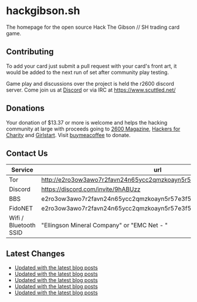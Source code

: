 # hackgibson.sh
The homepage for the open source Hack The Gibson // SH trading card game.


## Contributing

To add your card just submit a pull request with your card's front art, it would be added to the next run of set after community play testing.

Game play and discussions over the project is held the r2600 discord server. Come join us at [Discord](https://discord.com/invite/9hABUzz) or via IRC at https://www.scuttled.net/


## Donations

Your donation of $13.37 or more is welcome and helps the hacking community at large with proceeds going to [2600 Magazine](https://2600.com/), [Hackers for Charity](https://hackersforcharity.org) and [Girlstart](https://girlstart.org).  Visit [buymeacoffee](https://www.buymeacoffee.com/hackgibson.sh) to donate.


## Contact Us

Service | url
-|-
Tor | http://e2ro3ow3awo7r2favn24n65ycc2qmzkoayn5r57e3f56nvjwdcgg32ad.onion
Discord | https://discord.com/invite/9hABUzz
BBS | e2ro3ow3awo7r2favn24n65ycc2qmzkoayn5r57e3f56nvjwdcgg32ad.onion:23
FidoNET | e2ro3ow3awo7r2favn24n65ycc2qmzkoayn5r57e3f56nvjwdcgg32ad.onion:24554
Wifi / Bluetooth SSID | "Ellingson Mineral Company" or "EMC Net - <fidonet address>"

## Latest Changes
<!-- BLOG-POST-LIST:START -->
- [Updated with the latest blog posts](https://github.com/DFW2600/hackgibson.sh/commit/ebb9b679b4b1ad67bb7305ebedd59c4ae74fc9b7)
- [Updated with the latest blog posts](https://github.com/DFW2600/hackgibson.sh/commit/b4ad3e3b7412e2c3b1d93b7bb414834f5f6ac1c2)
- [Updated with the latest blog posts](https://github.com/DFW2600/hackgibson.sh/commit/bc89de683c3136116e90100b3db76ea782ad416f)
- [Updated with the latest blog posts](https://github.com/DFW2600/hackgibson.sh/commit/08e6bc3ede4465a7ddea0554384d0f6c39c20137)
- [Updated with the latest blog posts](https://github.com/DFW2600/hackgibson.sh/commit/142b22cb3b482c8d77d9c099826b935b6e6ca8e0)
<!-- BLOG-POST-LIST:END -->
